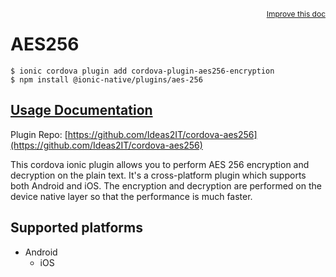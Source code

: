 <a style="float:right;font-size:12px;" href="http://github.com/danielsogl/awesome-cordova-plugins/edit/master/src/@awesome-cordova-plugins/plugins/aes-256/index.ts#L1">
  Improve this doc
</a>

# AES256

```
$ ionic cordova plugin add cordova-plugin-aes256-encryption
$ npm install @ionic-native/plugins/aes-256
```

## [Usage Documentation](https://ionicframework.com/docs/native/aes-256/)

Plugin Repo: [https://github.com/Ideas2IT/cordova-aes256](https://github.com/Ideas2IT/cordova-aes256)

This cordova ionic plugin allows you to perform AES 256 encryption and decryption on the plain text.
It's a cross-platform plugin which supports both Android and iOS.
The encryption and decryption are performed on the device native layer so that the performance is much faster.

## Supported platforms

- Android
  - iOS
